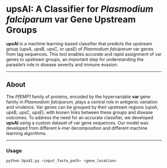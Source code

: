 # upsAI: A Classifier for *Plasmodium falciparum* var Gene Upstream Groups

**upsAI** is a machine learning-based classifier that predicts the upstream group (upsA, upsB, upsC, or upsE) of *Plasmodium falciparum* var genes from tag sequences. This tool enables accurate and rapid assignment of var genes to upstream groups, an important step for understanding the parasite’s role in disease severity and immune evasion.

---

## About

The *PfEMP1* family of proteins, encoded by the hypervariable **var** gene family in *Plasmodium falciparum*, plays a central role in antigenic variation and virulence. Var genes can be grouped by their upstream regions (upsA, upsB, upsC, upsE), with known links between these groups and disease outcomes.
To address the need for an accurate classifier, we developed **upsAI** using a custom dataset of var gene sequences. Our model was developed from different k-mer decomposition and different machine learning algorithms.

---

### Usage

```bash
python UpsAI.py <input_fasta_path> <gene_location>
```
